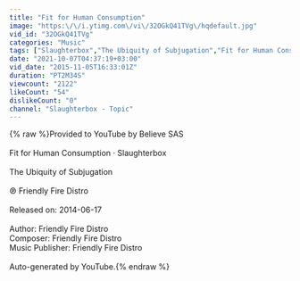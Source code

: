 ```yaml
---
title: "Fit for Human Consumption"
image: "https:\/\/i.ytimg.com\/vi\/32OGkQ41TVg\/hqdefault.jpg"
vid_id: "32OGkQ41TVg"
categories: "Music"
tags: ["Slaughterbox","The Ubiquity of Subjugation","Fit for Human Consumption"]
date: "2021-10-07T04:37:19+03:00"
vid_date: "2015-11-05T16:33:01Z"
duration: "PT2M34S"
viewcount: "2122"
likeCount: "54"
dislikeCount: "0"
channel: "Slaughterbox - Topic"
---
```

{% raw %}Provided to YouTube by Believe SAS<br /><br />Fit for Human Consumption · Slaughterbox<br /><br />The Ubiquity of Subjugation<br /><br />℗ Friendly Fire Distro<br /><br />Released on: 2014-06-17<br /><br />Author: Friendly Fire Distro<br />Composer: Friendly Fire Distro<br />Music Publisher: Friendly Fire Distro<br /><br />Auto-generated by YouTube.{% endraw %}
